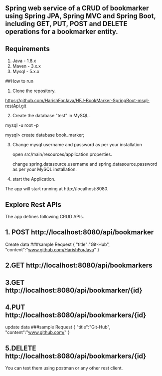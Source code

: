 ## Spring web service of a CRUD of bookmarker using Spring JPA, Spring MVC and Spring Boot, including GET, PUT, POST and DELETE operations for a bookmarker entity.

## Requirements

1. Java - 1.8.x
2. Maven - 3.x.x
3. Mysql - 5.x.x

##How to run

1. Clone the repository.

https://github.com/HarishForJava/HFJ-BookMarker-SpringBoot-msql-restApi.git

2. Create the database "test" in MySQL.

mysql -u root -p

mysql> create database book_marker;

3. Change mysql username and password as per your installation

   open src/main/resources/application.properties.

   change spring.datasource.username and spring.datasource.password as per your MySQL installation.
   
4. start the Application.   

The app will start running at http://localhost:8080.

## Explore Rest APIs

The app defines following CRUD APIs.

## 1. POST http://localhost:8080/api/bookmarker
Create data
###sample Request
{
	"title":"Git-Hub",
	"content":"www.github.com/HarishForJava"
}


## 2.GET http://localhost:8080/api/bookmarkers

## 3.GET http://localhost:8080/api/bookmarker/{id}

## 4.PUT http://localhost:8080/api/bookmarkers/{id}
update data
###sample Request
{
	"title":"Git-Hub",
	"content":"www.github.com/"
}

## 5.DELETE http://localhost:8080/api/bookmarkers/{id}

You can test them using postman or any other rest client.

